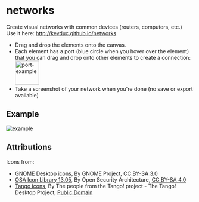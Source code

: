 # networks

Create visual networks with common devices (routers, computers, etc.)  
Use it here: http://kevduc.github.io/networks

- Drag and drop the elements onto the canvas.
- Each element has a port (blue circle when you hover over the element) that you can drag and drop onto other elements to create a connection:  
  <img src="https://user-images.githubusercontent.com/64347790/113188081-85385580-9251-11eb-8ac4-8aea4d3b51a9.png" title="port-example" height="64"/>
- Take a screenshot of your network when you're done (no save or export available)

## Example

<img src="https://user-images.githubusercontent.com/64347790/113187962-620da600-9251-11eb-897a-63ee6443db8e.png" title="example"/>

## Attributions

Icons from:
- [GNOME Desktop icons](https://commons.wikimedia.org/wiki/GNOME_Desktop_icons), By GNOME Project, [CC BY-SA 3.0](https://creativecommons.org/licenses/by-sa/3.0/)
- [OSA Icon Library 13.05](https://www.opensecurityarchitecture.org/cms/library/icon-library), By Open Security Architecture, [CC BY-SA 4.0](https://creativecommons.org/licenses/by-sa/4.0/)
- [Tango icons](https://commons.wikimedia.org/wiki/Tango_icons), By The people from the Tango! project - The Tango! Desktop Project, [Public Domain](https://en.wikipedia.org/wiki/Public_domain)
